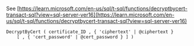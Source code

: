 See [https://learn.microsoft.com/en-us/sql/t-sql/functions/decryptbycert-transact-sql?view=sql-server-ver16](https://learn.microsoft.com/en-us/sql/t-sql/functions/decryptbycert-transact-sql?view=sql-server-ver16)
```
DecryptByCert ( certificate_ID , { 'ciphertext' | @ciphertext }   
    [ , { 'cert_password' | @cert_password } ] )
```
